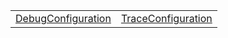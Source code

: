 |                                                                           |                                                                           |
| ------------------------------------------------------------------------- | ------------------------------------------------------------------------- |
| [DebugConfiguration](/debug/variable/configuration/debugconfiguration.md) | [TraceConfiguration](/debug/variable/configuration/traceconfiguration.md) |